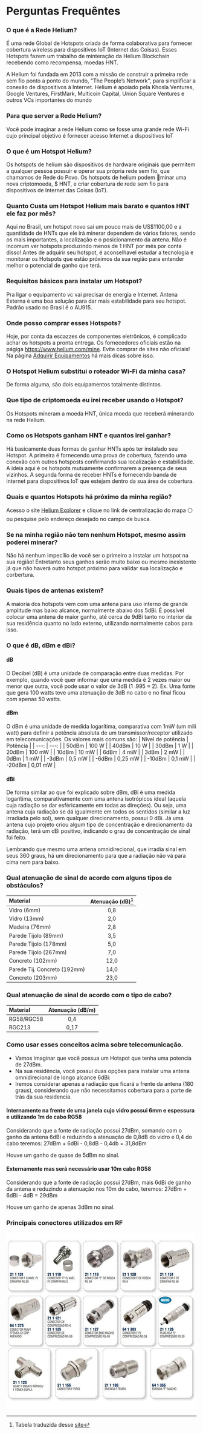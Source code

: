 # Perguntas Frequêntes

### O que é a Rede Helium?
É uma rede Global de Hotspots criada de forma colaborativa para fornecer cobertura wireless para dispositivos IoT (Internet das Coisas). 
Esses Hotspots fazem um trabalho de minteração da Helium Blockchain recebendo como recompensa, moedas HNT.

A Helium foi fundada em 2013 com a missão de construir a primeira rede sem fio ponto a ponto do mundo, "The People’s Network", para simplificar a conexão de dispositivos à Internet. Helium é apoiado pela Khosla Ventures, Google Ventures, FirstMark, Multicoin Capital, Union Square Ventures e outros VCs importantes do mundo

### Para que server a Rede Helium?
Você pode imaginar a rede Helium como se fosse uma grande rede Wi-Fi cujo principal objetivo é fornecer acesso Internet a dispositivos IoT

### O que é um Hotspot Helium?
Os hotspots de helium são dispositivos de hardware originais que permitem a qualquer pessoa possuir e operar sua própria rede sem fio, que chamamos de Rede do Povo. Os hotspots de helium podem 🔨minar uma nova criptomoeda, $ HNT, e criar cobertura de rede sem fio para dispositivos de Internet das Coisas (IoT).

### Quanto Custa um Hotspot Helium mais barato e quantos HNT ele faz por mês?
Aqui no Brasil, um hotspot novo sai um pouco mais de US$1100,00 e a quantidade de HNTs que ele irá minerar dependem de vários fatores, sendo os mais importantes, a localização e o posicionamento da antena. Não é incomum ver hotspots produzindo menos de 1 HNT por mês por conta disso!
Antes de adquirir seu hotspot, é aconselhavel estudar a tecnologia e monitorar os Hotspots que estão próximos da sua região para entender melhor o potencial de ganho que terá. 

### Requisitos básicos para instalar um Hotspot?
Pra ligar o equipamento vc vai precisar de energia e Internet.
Antena Externa é uma boa solução para dar mais estabilidade para seu hotspot. Padrão usado no Brasil é o AU915.

### Onde posso comprar esses Hotspots?
Hoje, por conta da escazzes de componentes eletrônicos, é complicado achar os hotspots a pronta entrega. 
Os fornecedores oficiais estão na págiga https://www.helium.com/mine. 
Evite comprar de sites não oficiais!
Na página [Adquirir Equipamentos](https://github.com/andreviegas/HeliumBrasil/blob/main/adquirir-equipamentos.md) há mais dicas sobre isso.

### O Hotspot Helium substitui o roteador Wi-Fi da minha casa?
De forma alguma, são dois equipamentos totalmente distintos. 

### Que tipo de criptomoeda eu irei receber usando o Hotspot?
Os Hotspots mineram a moeda HNT, única moeda que receberá minerando na rede Helium.

### Como os Hotspots ganham HNT e quantos irei ganhar?
Há basicamente duas formas de ganhar HNTs após ter instalado seu Hotspot. 
A primeira é fornecendo uma prova de cobertura, fazendo uma conexão com outros hotsposts confirmando sua localização e estabilidade. A ideia aqui é os hotspots mutuamente confirmarem a presença de seus vizinhos. 
A segunda forma de receber HNTs é fornecendo banda de internet para dispositivos IoT que estejam dentro da sua área de cobertura. 

### Quais e quantos Hotspots há próximo da minha região?
Acesso o site [Helium Explorer](https://explorer.helium.com/) e clique no link de centralização do mapa :white_circle: ou pesquise pelo endereço desejado no campo de busca.

### Se na minha região não tem nenhum Hotspot, mesmo assim poderei minerar?
Não há nenhum impecílio de você ser o primeiro a instalar um hotspot na sua região! Entretanto seus ganhos serão muito baixo ou mesmo inexistente já que não haverá outro hotspot próximo para validar sua localização e corbertura.

### Quais tipos de antenas existem?
A maioria dos hotspots vem com uma antena para uso interno de grande amplitude mas baixo alcance, normalmente abaixo dos 5dBi. É possível colocar uma antena de maior ganho, até cerca de 9dBi tanto no interior da sua residência quanto no lado externo, utilizando normalmente cabos para isso.

### O que é dB, dBm e dBi?
#### dB
O Decibel (dB) é uma unidade de comparação entre duas medidas. Por exemplo, quando você quer informar que uma medida é 2 vezes maior ou menor que outra, você pode usar o valor de 3dB (1	.995 ≈ 2). 
Ex. Uma fonte que gera 100 watts teve uma atenuação de 3dB no cabo e no final ficou com apenas 50 watts.

#### dBm
O dBm é uma unidade de medida logarítima, comparativa com 1mW (um mili watt) para definir a potência absoluta de um transmissor/receptor utilizado em telecomunicações. 
Os valores mais comuns são:
| Nível de potência                | Potência      |
| ---:                             |  ---:         |
| 50dBm                            | 100 W         |
| 40dBm                            | 10 W          |
| 30dBm                            | 1 W           |
| 20dBm                            | 100 mW        |
| 10dBm                            | 10 mW         |
| 6dBm                             | 4 mW          |
| 3dBm                             | 2 mW          |
| 0dBm                             | 1 mW          |
| -3dBm                            | 0,5 mW        |
| -6dBm                            | 0,25 mW       |
| -10dBm                           | 0,1 mW        |
| -20dBm                           | 0,01 mW       |

#### dBi
De forma similar ao que foi explicado sobre dBm, dBi é uma medida logarítima, comparativamente com uma antena isotrópicos ideal (aquela cuja radiação se dar esféricamente em todas as direções). Ou seja, uma antena cuja radiação se dá igualmente em todos os sentidos (similar a luz irradiada pelo sol), sem qualquer direcionamento, possui 0 dBi.
Já uma antena cujo projeto criou algum tipo de concentração e direcionamento da radiação, terá um dBi positivo, indicando o grau de concentração de sinal foi feito.

Lembrando que mesmo uma antena omnidirecional, que irradia sinal em seus 360 graus, há um direcionamento para que a radiação não vá para cima nem para baixo. 

### Qual atenuação de sinal de acordo com alguns tipos de obstáculos?
| Material                         | Atenuação (dB)[^1] |
| :---                             | :---:          |
| Vidro (6mm)                      |     0,8        |
| Vidro (13mm)                     |     2,0        |
| Madeira (76mm)                   |     2,8        |
| Parede Tijolo (89mm)             |     3,5        |
| Parede Tijolo (178mm)            |     5,0        |
| Parede Tijolo (267mm)            |     7,0        |
| Concreto (102mm)                 |     12,0       |
| Parede Tij. Concreto (192mm)     |     14,0       |
| Concreto (203mm)                 |     23,0       |

### Qual atenuação de sinal de acordo com o tipo de cabo?
| Material                         | Atenuação (dB/m) |
| :---                             | :---:            |
| RG58/RGC58                       |     0,4          |
| RGC213                           |     0,17         |

### Como usar esses conceitos acima sobre telecomunicação.
- Vamos imaginar que você possua um Hotspot que tenha uma potencia de 27dBm. 
- Na sua residência, você possui duas opções para instalar uma antena omnidirecional de longo alcance 6dBi:
- Iremos considerar apenas a radiação que ficará a frente da antena (180 graus), considerando que não necessitamos cobertura para a parte de trás da sua residencia.

#### Internamente na frente de uma janela cujo vidro possui 6mm e espessura e utilizando 1m de cabo RG58
Considerando que a fonte de radiação possui 27dBm, somando com o ganho da antena 6dBi e reduzindo a atenuação de 0,8dB do vidro e 0,4 do cabo teremos:
27dBm + 6dBi - 0,8dB - 0,4db = 31,8dBm

Houve um ganho de quase de 5dBm no sinal.

#### Externamente mas será necessário usar 10m cabo RG58
Considerando que a fonte de radiação possui 27dBm, mais 6dBi de ganho da antena e reduzindo a atenuação nos 10m de cabo, teremos:
27dBm + 6dBi - 4dB = 29dBm

Houve um ganho de apenas 3dBm no sinal.

### Principais conectores utilizados em RF

![Principais%20conectores%20RF.jpg](https://github.com/andreviegas/HeliumBrasil/blob/882fa520898634ff32fe2c657d2182a5a98c1207/imagens/Principais%20conectores%20RF.jpg)



[^1]: Tabela traduzida desse [site](https://smartmakers.io/en/lorawan-range-part-1-the-most-important-factors-for-a-good-lorawan-signal-range/)
